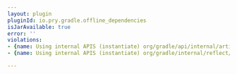 ```yaml
---
layout: plugin
pluginId: io.pry.gradle.offline_dependencies
isJarAvailable: true
error: ''
violations:
- {name: Using internal APIS (instantiate) org/gradle/api/internal/artifacts/BaseRepositoryFactory}
- {name: Using internal APIS (instantiate) org/gradle/internal/reflect/Instantiator}

---
```

